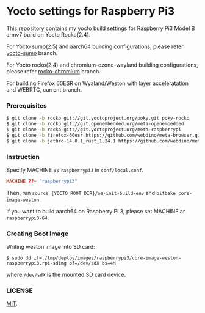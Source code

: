 Yocto settings for Raspberry Pi3
===

This repository contains my yocto build settings for Raspberry Pi3 Model B armv7 build on Yocto Rocko(2.4).

For Yocto sumo(2.5) and aarch64 building configurations, please refer [yocto-sumo](https://github.com/cosmo0920/rpi3-yocto-conf/tree/yocto-sumo) branch.

For Yocto rocko(2.4) and chromium-ozone-wayland building configurations, please refer [rocko-chromium](https://github.com/cosmo0920/rpi3-yocto-conf/tree/rocko-chromium) branch.

For building Firefox 60ESR on Wyaland/Weston with layer acceleratation and WEBRTC, current branch.


### Prerequisites

```bash
$ git clone -b rocko git://git.yoctoproject.org/poky.git poky-rocko
$ git clone -b rocko git://git.openembedded.org/meta-openembedded
$ git clone -b rocko git://git.yoctoproject.org/meta-raspberrypi
$ git clone -b firefox-60esr https://github.com/webdino/meta-browser.git
$ git clone -b jethro-14.0.1_rust_1.24.1 https://github.com/webdino/meta-rust.git
```

### Instruction

Specify MACHINE as `raspberrypi3` in `conf/local.conf`.

```conf
MACHINE ??= "raspberrypi3"
```

Then, run `source {YOCTO_ROOT_DIR}/oe-init-build-env` and `bitbake core-image-weston`.

If you want to build aarch64 on Raspberry Pi 3, please set MACHINE as `raspberrypi3-64`.

### Creating Boot Image

Writing weston image into SD card:

```
$ sudo dd if=./tmp/deploy/images/raspberrypi3/core-image-weston-raspberrypi3.rpi-sdimg of=/dev/sdX bs=4M
```

where `/dev/sdX` is the mounted SD card device.

### LICENSE

[MIT](LICENSE).
